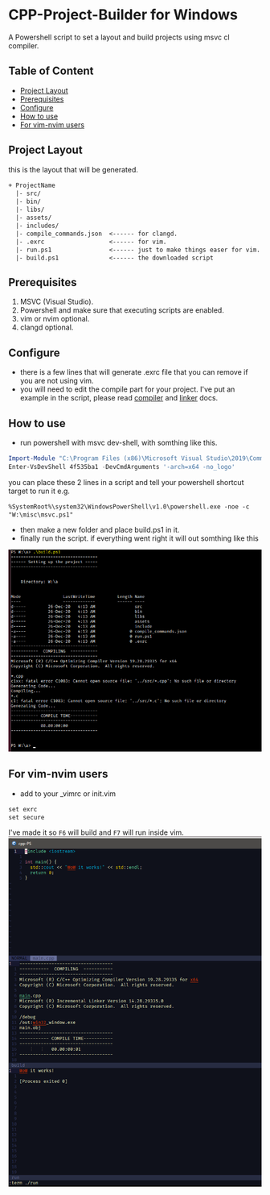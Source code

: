 # CPP-Project-Builder for Windows
A Powershell script to set a layout and build projects using msvc cl compiler.

## Table of Content
- [Project Layout](#project-layout)
- [Prerequisites](#prerequisites)
- [Configure](#configure)
- [How to use](#how-to-use)
- [For vim-nvim users](#for-vim-nvim-users)

## Project Layout
this is the layout that will be generated.
```
+ ProjectName
  |- src/
  |- bin/
  |- libs/
  |- assets/
  |- includes/
  |- compile_commands.json  <------ for clangd.
  |- .exrc                  <------ for vim.
  |- run.ps1                <------ just to make things easer for vim.
  |- build.ps1              <------ the downloaded script
``` 
## Prerequisites
1. MSVC (Visual Studio).
1. Powershell and make sure that executing scripts are enabled.
1. vim or nvim optional.
1. clangd optional.

## Configure
- there is a few lines that will generate .exrc file that you can remove if you are not using vim.
- you will need to edit the compile part for your project. I've put an example in the script, please read [compiler](https://docs.microsoft.com/en-us/cpp/build/reference/compiler-options-listed-by-category?view=msvc-160) and [linker](https://docs.microsoft.com/en-us/cpp/build/reference/linker-options?view=msvc-160) docs.

## How to use
- run powershell with msvc dev-shell, with somthing like this.
```PowerShell
Import-Module "C:\Program Files (x86)\Microsoft Visual Studio\2019\Community\Common7\Tools\Microsoft.VisualStudio.DevShell.dll"
Enter-VsDevShell 4f535ba1 -DevCmdArguments '-arch=x64 -no_logo'
```
  you can place these 2 lines in a script and tell your powershell shortcut target to run it e.g.
```
%SystemRoot%\system32\WindowsPowerShell\v1.0\powershell.exe -noe -c "W:\misc\msvc.ps1"
```
- then make a new folder and place build.ps1 in it.
- finally run the script. if everything went right it will out somthing like this

![](build-output.png)

## For vim-nvim users
- add to your _vimrc or init.vim
```vim
set exrc
set secure
```
I've made it so `F6` will build and `F7` will run inside vim.
![](buildNrun.png)
